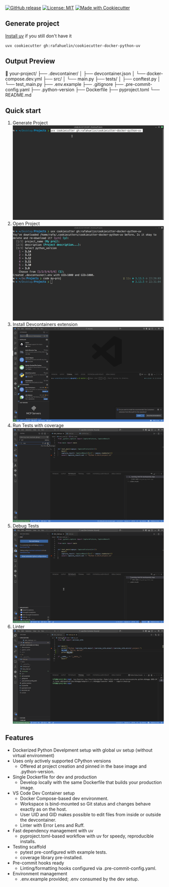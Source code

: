 [![GitHub release](https://img.shields.io/github/v/release/yourusername/your-template)](https://github.com/yourusername/your-template/releases)
[![License: MIT](https://img.shields.io/badge/License-MIT-yellow.svg)](LICENSE)
[![Made with Cookiecutter](https://img.shields.io/badge/built%20with-cookiecutter-orange)](https://github.com/cookiecutter/cookiecutter)

## Generate project
[Install uv](https://docs.astral.sh/uv/getting-started/installation/) if you still don't have it
```shell
uvx cookiecutter gh:rafahuelin/cookiecutter-docker-python-uv
```

## Output Preview

📁 your-project/
├── .devcontainer/
│   ├── devcontainer.json
│   └── docker-compose.dev.yml
├── src/
│   └── main.py
├── tests/
│   ├── conftest.py
│   └── test_main.py
├── .env.example
├── .gitignore
├── .pre-commit-config.yaml
├── .python-version
├── Dockerfile
├── pyproject.toml
└── README.md


## Quick start

1. Generate Project
  ![Generate Project](docs/generate-project.gif)
2. Open Project
  ![Open Project](docs/open-project.gif)
3. Install Devcontainers extension
  ![Install Devcontainers extension](docs/install-devcontainers-extension.gif)
4. Run Tests with coverage
  ![Run tests with coverage](docs/run-tests-with-coverage.gif)
1. Debug Tests
  ![Debug Tests](docs/debug-tests.gif)
1. Linter
  ![Linter](docs/linter.gif)

## Features
- Dockerized Python Develpment setup with global uv setup (without virtual environment)
- Uses only actively supported CPython versions
  - Offered at project creation and pinned in the base image and .python-version.
- Single Dockerfile for dev and production
  - Develop locally with the same Dockerfile that builds your production image.
- VS Code Dev Container setup
  - Docker Compose-based dev environment.
  - Workspace is bind-mounted so Git status and changes behave exactly as on the host.
  - User UID and GID makes possible to edit files from inside or outside the devcontainer.
  - Linter with Error Lens and Ruff.
- Fast dependency management with uv
  - pyproject.toml-based workflow with uv for speedy, reproducible installs.
- Testing scaffold
  - pytest pre-configured with example tests.
  - coverage library pre-installed.
- Pre-commit hooks ready
  - Linting/formatting hooks configured via .pre-commit-config.yaml.
- Environment management
  - .env.example provided; .env consumed by the dev setup.
